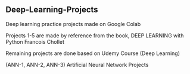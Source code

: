 ## Deep-Learning-Projects
Deep learning practice projects made on Google Colab

Projects 1-5 are made by reference from the book, DEEP LEARNING with Python Francois Chollet

Remaining projects are done based on Udemy Course (Deep Learning)

(ANN-1, ANN-2, ANN-3) Artificial Neural Network Projects